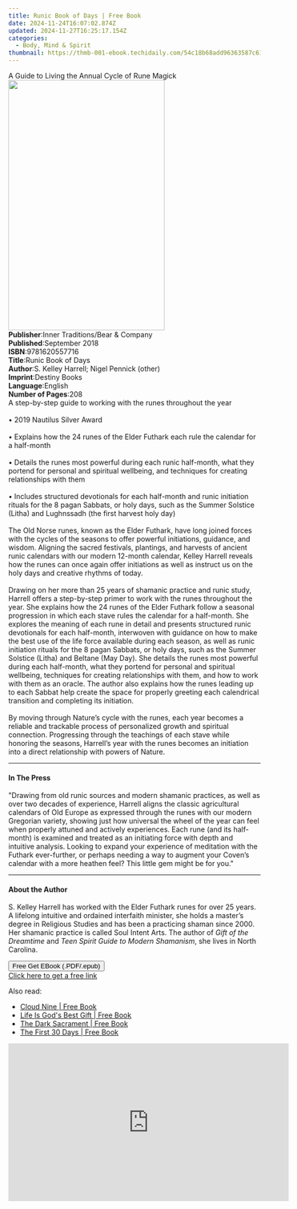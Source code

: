 ```yaml
---
title: Runic Book of Days | Free Book
date: 2024-11-24T16:07:02.874Z
updated: 2024-11-27T16:25:17.154Z
categories:
  - Body, Mind & Spirit
thumbnail: https://thmb-001-ebook.techidaily.com/54c18b68add96363587c61db530ecaf0a0ca493feb64fdebccfc7b728d8cb68c.jpg
---
```

<main id="book-container">
  <div class="flex flex-col">
    <div class="book-brief flex-1 py-6 px-4 sm:p-6 md:py-10 md:px-8">
      <!-- brief-->
      <div class="book-brief-main">
        A Guide to Living the Annual Cycle of Rune Magick
      </div>
    </div>
    <div
      class="book-meta-info flex-1 grid gap-4 col-start-1 col-end-3 row-start-1 sm:mb-6 sm:grid-cols-4 lg:gap-6 lg:col-start-2 lg:row-end-6 lg:row-span-6 lg:mb-0"
    >
      <div
        class="book-meta-info-left place-content-center mt-4 p-4 text-sm leading-6 col-start-2 col-span-2 dark:text-slate-400"
      >
        <img
          class="w-full h-500 object-cover rounded-lg sm:h-255 sm:col-span-2 lg:col-span-full"
          src="https://img-001-ebook.techidaily.com/3f51325bd54e08ff5aab70cdf681f5bcaa5f4fb8e55f60b191d398b06546029d.jpg"
          alt=""
          width="312"
          height="500"
        />
      </div>
      <div
        class="book-meta-info-right mt-2 col-start-1 row-start-2 col-span-3 self-center"
      >
        <!-- meta data  -->
        <div class="flex flex-col px-4 md:px-8">
          <div class="flex-1">
            <strong>Publisher</strong>:<span class="px-2"
              >Inner Traditions/Bear &amp; Company</span
            >
          </div>
          <div class="flex-1">
            <strong>Published</strong>:<span class="px-2">September 2018</span>
          </div>
          <div class="flex-1">
            <strong>ISBN</strong>:<span class="px-2">9781620557716</span>
          </div>
          <div class="flex-1">
            <strong>Title</strong>:<span class="px-2">Runic Book of Days</span>
          </div>
          <div class="flex-1">
            <strong>Author</strong>:<span class="px-2"
              >S. Kelley Harrell; Nigel Pennick (other)</span
            >
          </div>
          <div class="flex-1">
            <strong>Imprint</strong>:<span class="px-2">Destiny Books</span>
          </div>
          <div class="flex-1">
            <strong>Language</strong>:<span class="px-2">English</span>
          </div>
          <div class="flex-1">
            <strong>Number of Pages</strong>:<span class="px-2">208</span>
          </div>
        </div>
      </div>
    </div>
    <div class="book-description flex-1 py-6 px-4 sm:p-6 md:py-10 md:px-8">
      <div class="book-description-main">
        <div accordion-content="" id="description">
          A step-by-step guide to working with the runes throughout the year
          <br /><br />• 2019 Nautilus Silver Award <br /><br />• Explains how
          the 24 runes of the Elder Futhark each rule the calendar for a
          half-month <br /><br />• Details the runes most powerful during each
          runic half-month, what they portend for personal and spiritual
          wellbeing, and techniques for creating relationships with them
          <br /><br />• Includes structured devotionals for each half-month and
          runic initiation rituals for the 8 pagan Sabbats, or holy days, such
          as the Summer Solstice (Litha) and Lughnssadh (the first harvest holy
          day) <br /><br />The Old Norse runes, known as the Elder Futhark, have
          long joined forces with the cycles of the seasons to offer powerful
          initiations, guidance, and wisdom. Aligning the sacred festivals,
          plantings, and harvests of ancient runic calendars with our modern
          12-month calendar, Kelley Harrell reveals how the runes can once again
          offer initiations as well as instruct us on the holy days and creative
          rhythms of today. <br /><br />Drawing on her more than 25 years of
          shamanic practice and runic study, Harrell offers a step-by-step
          primer to work with the runes throughout the year. She explains how
          the 24 runes of the Elder Futhark follow a seasonal progression in
          which each stave rules the calendar for a half-month. She explores the
          meaning of each rune in detail and presents structured runic
          devotionals for each half-month, interwoven with guidance on how to
          make the best use of the life force available during each season, as
          well as runic initiation rituals for the 8 pagan Sabbats, or holy
          days, such as the Summer Solstice (Litha) and Beltane (May Day). She
          details the runes most powerful during each half-month, what they
          portend for personal and spiritual wellbeing, techniques for creating
          relationships with them, and how to work with them as an oracle. The
          author also explains how the runes leading up to each Sabbat help
          create the space for properly greeting each calendrical transition and
          completing its initiation. <br /><br />By moving through Nature’s
          cycle with the runes, each year becomes a reliable and trackable
          process of personalized growth and spiritual connection. Progressing
          through the teachings of each stave while honoring the seasons,
          Harrell’s year with the runes becomes an initiation into a direct
          relationship with powers of Nature.
        </div>
        <div class="accordion-fader"></div>
      </div>
    </div>
    <div class="book-excerpts flex-1 py-6 px-4 sm:p-6 md:py-10 md:px-8">
      <!-- excerpts-->
      <div class="book-excerpts-main">
        <hr />
        <h4 class="placeholder placeholder-heading">
          <span>In The Press</span>
        </h4>
        <p>
          "Drawing from old runic sources and modern shamanic practices, as well
          as over two decades of experience, Harrell aligns the classic
          agricultural calendars of Old Europe as expressed through the runes
          with our modern Gregorian variety, showing just how universal the
          wheel of the year can feel when properly attuned and actively
          experiences. Each rune (and its half-month) is examined and treated as
          an initiating force with depth and intuitive analysis. Looking to
          expand your experience of meditation with the Futhark ever-further, or
          perhaps needing a way to augment your Coven’s calendar with a more
          heathen feel? This little gem might be for you."
        </p>
      </div>
    </div>
    <div class="book-about-author flex-1 py-6 px-4 sm:p-6 md:py-10 md:px-8">
      <!-- about author-->
      <div class="book-main-author-main">
        <hr />
        <h4 class="placeholder placeholder-heading">
          <span>About the Author</span>
        </h4>
        <p>
          S. Kelley Harrell has worked with the Elder Futhark runes for over 25
          years. A lifelong intuitive and ordained interfaith minister, she
          holds a master’s degree in Religious Studies and has been a practicing
          shaman since 2000. Her shamanic practice is called Soul Intent Arts.
          The author of <i>Gift of the Dreamtime</i> and
          <i>Teen Spirit Guide to Modern Shamanism</i>, she lives in North
          Carolina.
        </p>
      </div>
    </div>
    <div class="book-free-get flex-1 py-6 px-4 sm:p-6 md:py-10 md:px-8">
      <button
        id="btn-free-get"
        class="bg-blue-500 hover:bg-blue-700 text-white font-bold py-2 px-4 rounded"
      >
        Free Get EBook (.PDF/.epub)
      </button>
      <div id="countdown-display" class="px-2 text-lg mt-2"></div>
      <a
        id="free-link"
        class="hidden bg-blue-500 hover:bg-blue-700 text-white font-bold py-2 px-4 rounded"
        href="https://www.ebooks.com/en-us/book/96028118/runic-book-of-days/s-kelley-harrell/"
        target="_blank"
        >Click here to get a free link</a
      >
    </div>
    <script>
      let countdownTime = 0;
      let countdownInterval = null;
      document
        .getElementById('btn-free-get')
        .addEventListener('click', startCountdown);
      function startCountdown() {
        countdownTime = new Date().getTime() + 60000 * 3;
        countdownInterval = setInterval(updateCountdown, 1000);
        document.getElementById('btn-free-get').disabled = true;
        document
          .getElementById('btn-free-get')
          .classList.add('bg-gray-500', 'cursor-not-allowed');
      }
      function updateCountdown() {
        let currentTime = new Date().getTime();
        let timeLeft = countdownTime - currentTime;
        let secondsLeft = Math.floor(timeLeft / 1000);
        document.getElementById('countdown-display').innerHTML =
          `Remaining time: ${secondsLeft} seconds.`;
        if (secondsLeft <= 0) {
          clearInterval(countdownInterval);
          document.getElementById('btn-free-get').classList.add('hidden');
          document.getElementById('free-link').classList.remove('hidden');
          document.getElementById('countdown-display').innerHTML = '';
        }
      }
    </script>
  </div>
</main>

<ins class="adsbygoogle"
      style="display:block"
      data-ad-client="ca-pub-7571918770474297"
      data-ad-slot="8358498916"
      data-ad-format="auto"
      data-full-width-responsive="true"></ins>
    

<span class="atpl-alsoreadstyle">Also read:</span>
<div><ul>
<li><a href="https://novels-ebooks.techidaily.com/211375522-9780062018397-cloud-nine/"><u>Cloud Nine | Free Book</u></a></li>
<li><a href="https://novels-ebooks.techidaily.com/211375470-9780062906892-life-is-gods-best-gift/"><u>Life Is God's Best Gift | Free Book</u></a></li>
<li><a href="https://novels-ebooks.techidaily.com/211375465-9780061741890-the-dark-sacrament/"><u>The Dark Sacrament | Free Book</u></a></li>
<li><a href="https://novels-ebooks.techidaily.com/211375609-9780061874697-the-first-30-days/"><u>The First 30 Days | Free Book</u></a></li>
</ul></div>

<!-- affiliate ads begin -->
<iframe width="560" height="315" src="https://www.youtube.com/embed/aa6vSdt1elM?si=qPhmO-hoWVIPBnnC&autoplay=1" title="YouTube video player" frameborder="0" allow="accelerometer; autoplay; clipboard-write; encrypted-media; gyroscope; picture-in-picture; web-share" referrerpolicy="strict-origin-when-cross-origin" allowfullscreen></iframe>
<!-- affiliate ads end -->

